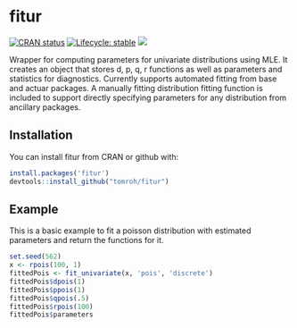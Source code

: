 # fitur

<!-- badges: start -->
[![CRAN status](https://www.r-pkg.org/badges/version/fitur)](https://CRAN.R-project.org/package=fitur)
[![Lifecycle: stable](https://img.shields.io/badge/lifecycle-stable-brightgreen.svg)](https://lifecycle.r-lib.org/articles/stages.html#stable)
[![](http://cranlogs.r-pkg.org/badges/grand-total/fitur?color=green)](https://cran.r-project.org/package=fitur)
<!-- badges: end -->


Wrapper for computing parameters for univariate distributions using MLE. It creates an object that stores d, p, q, r functions as well as parameters and statistics for diagnostics. Currently supports automated fitting from base and actuar packages. A manually fitting distribution fitting function is included to support directly specifying parameters for any distribution from ancillary packages.

## Installation

You can install fitur from CRAN or github with:

```R
install.packages('fitur')
devtools::install_github("tomroh/fitur")
```

## Example

This is a basic example to fit a poisson distribution with estimated parameters and return the functions for it.

```R
set.seed(562)
x <- rpois(100, 1)
fittedPois <- fit_univariate(x, 'pois', 'discrete')
fittedPois$dpois(1)
fittedPois$ppois(1)
fittedPois$qpois(.5)
fittedPois$rpois(100)
fittedPois$parameters
```
